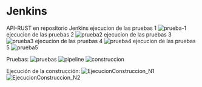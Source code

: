 # Jenkins
API-RUST en repositorio Jenkins
ejecucion de las pruebas 1
![prueba-1](https://github.com/user-attachments/assets/34e5df65-68df-461a-a2e2-a79903f28938)
ejecucion de las pruebas 2
![prueba2](https://github.com/user-attachments/assets/83df79bc-a94b-4bab-9de6-975dc5a89b12)
ejecucion de las pruebas 3
![prueba3](https://github.com/user-attachments/assets/cc9954db-134e-4160-98fc-72ae130a4f70)
ejecucion de las pruebas 4
![prueba4](https://github.com/user-attachments/assets/0914387f-a951-49a7-9b3a-9b5471d252d2)
ejecucion de las pruebas 5
![prueba5](https://github.com/user-attachments/assets/8fd77be1-72cf-422e-8f6c-75049c41875a)

Pruebas:
![pruebas](https://github.com/user-attachments/assets/998cd930-142d-42f2-935a-f3b4cd9d520e)
![pipeline](https://github.com/user-attachments/assets/3f08ae5d-9424-489d-aa43-3db1d88f96d7)
![construccion](https://github.com/user-attachments/assets/1b322fc8-c673-4b7e-bd49-0aa62785cd47)

Ejecución de la construcción:
![EjecucionConstruccion_N1](https://github.com/user-attachments/assets/60ad667a-0ff6-431e-b840-a186daf36684)
![EjecucionConstruccion_N2](https://github.com/user-attachments/assets/a0f1764e-2e73-4eba-a054-0eeb2ccf59b1)
